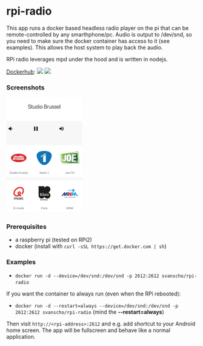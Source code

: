 # rpi-radio
This app runs a docker based headless radio player on the pi that can be remote-controlled by any smarthphone/pc. Audio is output to /dev/snd, so you need to make sure the docker container has access to it (see examples). This allows the host system to play back the audio.

RPi radio leverages mpd under the hood and is written in nodejs.

[Dockerhub](https://hub.docker.com/r/svanscho/rpi-radio/): [![](https://images.microbadger.com/badges/version/svanscho/rpi-radio.svg)](https://microbadger.com/images/svanscho/rpi-radio "Get your own version badge on microbadger.com") [![](https://images.microbadger.com/badges/image/svanscho/rpi-radio.svg)](https://microbadger.com/images/svanscho/rpi-radio "Get your own image badge on microbadger.com") 

### Screenshots
<img src="screenshot.png" width="200">

### Prerequisites
- a raspberry pi (tested on RPi2)
- docker (install with `curl -sSL https://get.docker.com | sh`)
### Examples
- `docker run -d --device=/dev/snd:/dev/snd -p 2612:2612 svanscho/rpi-radio`

If you want the container to always run (even when the RPi rebooted):
- `docker run -d --restart=always --device=/dev/snd:/dev/snd -p 2612:2612 svanscho/rpi-radio` (mind the **--restart=always**)

Then visit `http://<rpi-address>:2612` and e.g. add shortcut to your Android home screen. The app will be fullscreen and behave like a normal application.